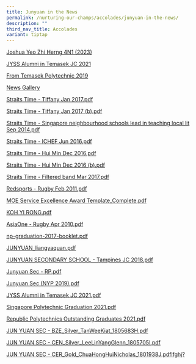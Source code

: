 ```yaml
---
title: Junyuan in the News
permalink: /nurturing-our-champs/accolades/junyuan-in-the-news/
description: ""
third_nav_title: Accolades
variant: tiptap
---
```

<p><a href="https://www.zaobao.com.sg/news/singapore/story20231218-1456882?amp" rel="noopener noreferrer nofollow" target="_blank">Joshua Yeo Zhi Herng 4N1 (2023)</a>
</p>
<p><a href="/files/JYSS_Alumni_in_Temasek_JC_2021.pdf" rel="noopener noreferrer nofollow" target="_blank">JYSS Alumni in Temasek JC 2021</a>
</p>
<p><a href="/nurturing-our-champs/accolades/junyuan-in-the-news/from-temasek-polytechnic" rel="noopener noreferrer nofollow" target="_blank">From Temasek Polytechnic 2019</a>
</p>
<p><a href="/nurturing-our-champs/accolades/junyuan-in-the-news/news-gallery" rel="noopener noreferrer nofollow" target="_blank">News Gallery</a>&nbsp;</p>
<p><a href="/files/Straits%20Time%20-%20Tiffany%20Jan%202017.pdf" rel="noopener noreferrer nofollow" target="_blank">Straits Time - Tiffany Jan 2017.pdf</a>&nbsp;</p>
<p><a href="/files/Straits%20Time%20-%20Tiffany%20Jan%202017%20(b).pdf" rel="noopener noreferrer nofollow" target="_blank">Straits Time - Tiffany Jan 2017 (b).pdf</a>&nbsp;</p>
<p><a href="/files/Straits%20Time%20-%20Singapore%20neighbourhood%20schools%20lead%20in%20teaching%20local%20lit%20Sep%202014.pdf" rel="noopener noreferrer nofollow" target="_blank">Straits Time - Singapore neighbourhood schools lead in teaching local lit Sep 2014.pdf</a>&nbsp;</p>
<p><a href="/files/Straits%20Time%20-%20ICHEF%20Jun%202016.pdf" rel="noopener noreferrer nofollow" target="_blank">Straits Time - ICHEF Jun 2016.pdf</a>&nbsp;</p>
<p><a href="/files/Straits%20Time%20-%20Hui%20Min%20Dec%202016.pdf" rel="noopener noreferrer nofollow" target="_blank">Straits Time - Hui Min Dec 2016.pdf</a>&nbsp;</p>
<p><a href="/files/Straits%20Time%20-%20Hui%20Min%20Dec%202016%20(b).pdf" rel="noopener noreferrer nofollow" target="_blank">Straits Time - Hui Min Dec 2016 (b).pdf</a>&nbsp;</p>
<p><a href="/files/Straits%20Time%20-%20Filtered%20band%20Mar%202017.pdf" rel="noopener noreferrer nofollow" target="_blank">Straits Time - Filtered band Mar 2017.pdf</a>&nbsp;</p>
<p><a href="/files/Redsports%20-%20Rugby%20Feb%202011.pdf" rel="noopener noreferrer nofollow" target="_blank">Redsports - Rugby Feb 2011.pdf</a>&nbsp;</p>
<p><a href="/files/MOE%20Service%20Excellence%20Award%20Template_Complete.pdf" rel="noopener noreferrer nofollow" target="_blank">MOE Service Excellence Award Template_Complete.pdf</a>&nbsp;</p>
<p><a href="/files/KOH%20YI%20RONG.pdf" rel="noopener noreferrer nofollow" target="_blank">KOH YI RONG.pdf</a>&nbsp;</p>
<p><a href="/files/AsiaOne%20-%20Rugby%20Apr%202010.pdf" rel="noopener noreferrer nofollow" target="_blank">AsiaOne - Rugby Apr 2010.pdf</a>&nbsp;</p>
<p><a href="/files/np-graduation-2017-booklet.pdf" rel="noopener noreferrer nofollow" target="_blank">np-graduation-2017-booklet.pdf</a>&nbsp;</p>
<p><a href="/files/JUNYUAN_liangyaquan.pdf" rel="noopener noreferrer nofollow" target="_blank">JUNYUAN_liangyaquan.pdf</a>&nbsp;</p>
<p><a href="/files/JUNYUAN%20SECONDARY%20SCHOOL%20-%20Tampines%20JC%202018.pdf" rel="noopener noreferrer nofollow" target="_blank">JUNYUAN SECONDARY SCHOOL - Tampines JC 2018.pdf</a>&nbsp;</p>
<p><a href="/files/Junyuan%20Sec%20-%20RP.pdf" rel="noopener noreferrer nofollow" target="_blank">Junyuan Sec - RP.pdf</a>&nbsp;</p>
<p><a href="/files/Junyuan%20Sec%20(NYP%202019).pdf" rel="noopener noreferrer nofollow" target="_blank">Junyuan Sec (NYP 2019).pdf</a>&nbsp;</p>
<p><a href="/files/JYSS%20Alumni%20in%20Temasek%20JC%202021.pdf" rel="noopener noreferrer nofollow" target="_blank">JYSS Alumni in Temasek JC 2021.pdf</a>
</p>
<p><a href="/files/Singapore%20Polytechnic%20Graduation%202021.pdf" rel="noopener noreferrer nofollow" target="_blank">Singapore Polytechnic Graduation 2021.pdf</a>
</p>
<p><a href="/files/Republic%20Polytechnics%20Outstanding%20Graduates%202021.pdf" rel="noopener noreferrer nofollow" target="_blank">Republic Polytechnics Outstanding Graduates 2021.pdf</a>
</p>
<p><a href="/files/JUN%20YUAN%20SEC%20-%20BZE_Silver_TanWeeKiat_1805683H.pdf" rel="noopener noreferrer nofollow" target="_blank">JUN YUAN SEC - BZE_Silver_TanWeeKiat_1805683H.pdf</a>
</p>
<p><a href="/files/JUN%20YUAN%20SEC%20-%20CEN_Silver_LeeLinYangGlenn_1805705I.pdf" rel="noopener noreferrer nofollow" target="_blank">JUN YUAN SEC - CEN_Silver_LeeLinYangGlenn_1805705I.pdf</a>
</p>
<p><a href="/files/JUN%20YUAN%20SEC%20-%20CER_Gold_ChuaHongHuiNicholas_1801938J.pdf" rel="noopener noreferrer nofollow" target="_blank">JUN YUAN SEC - CER_Gold_ChuaHongHuiNicholas_1801938J.pdflfghj?</a>
</p>
<p></p>